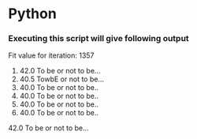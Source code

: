 # Python
### Executing this script will give following output

Fit value for iteration: 1357
1. 42.0 To be or not to be...
2. 40.5 TowbE or not to be...
3. 40.0 To be or not to be..
4. 40.0 To be or not to be..
5. 40.0 To be or not to be..
6. 40.0 To be or not to be..

42.0   To be or not to be...
